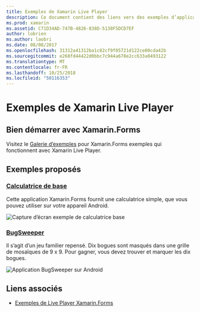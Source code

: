 ```yaml
---
title: Exemples de Xamarin Live Player
description: Ce document contient des liens vers des exemples d’applications à utiliser lors du test de Xamarin Live Player. Exemples liés incluent une calculatrice de base et un jeu de nettoyeur de bogue.
ms.prod: xamarin
ms.assetid: C71D34AD-747B-4826-838D-5138F5DCD7EF
author: lobrien
ms.author: laobri
ms.date: 08/08/2017
ms.openlocfilehash: 31312a41312ba1c82cf9f05721d122ce00cda42b
ms.sourcegitcommit: e268fd44422d0bbc7c944a678e2cc633a0493122
ms.translationtype: MT
ms.contentlocale: fr-FR
ms.lasthandoff: 10/25/2018
ms.locfileid: "50116353"
---
```

# <a name="xamarin-live-player-samples"></a>Exemples de Xamarin Live Player

## <a name="get-started-with-xamarinforms"></a>Bien démarrer avec Xamarin.Forms

Visitez le [Galerie d’exemples](https://developer.xamarin.com/samples/xamarin-live-player/all/) pour Xamarin.Forms exemples qui fonctionnent avec Xamarin Live Player.

## <a name="featured-samples"></a>Exemples proposés

### <a name="basic-calculatorhttpsdeveloperxamarincomsamplesmobileliveplayerbasiccalculator"></a>[Calculatrice de base](https://developer.xamarin.com/samples/mobile/LivePlayer/BasicCalculator/)

Cette application Xamarin.Forms fournit une calculatrice simple, que vous pouvez utiliser sur votre appareil Android.

![Capture d’écran exemple de calculatrice base](samples-images/basic-calculator-sml.png)

### <a name="bugsweeperhttpsdeveloperxamarincomsamplesmobileliveplayerbugsweeperlp"></a>[BugSweeper](https://developer.xamarin.com/samples/mobile/LivePlayer/BugSweeperLP/)

Il s’agit d’un jeu familier repensé. Dix bogues sont masqués dans une grille de mosaïques de 9 x 9. Pour gagner, vous devez trouver et marquer les dix bogues.

![Application BugSweeper sur Android](samples-images/bugsweeper-sml.png)

## <a name="related-links"></a>Liens associés

- [Exemples de Live Player Xamarin.Forms](https://developer.xamarin.com/samples/xamarin-live-player/all/)
